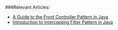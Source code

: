 ###Relevant Articles:
- [A Guide to the Front Controller Pattern in Java](http://www.baeldung.com/java-front-controller-pattern)
- [Introduction to Intercepting Filter Pattern in Java](http://www.baeldung.com/intercepting-filter-pattern-in-java)
